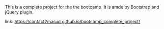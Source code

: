 This is a complete project for the the bootcamp. It is amde by Bootstrap and jQuery plugin. 

link: https://contact2masud.github.io/bootcamp_complete_project/
